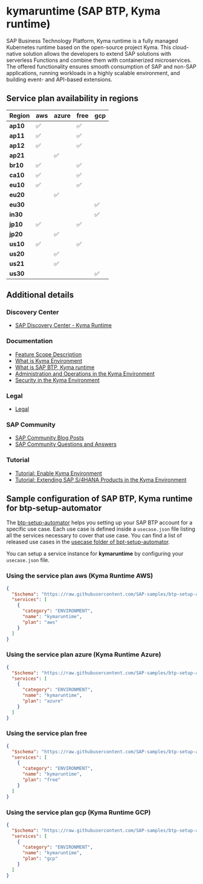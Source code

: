 # kymaruntime (SAP BTP, Kyma runtime)

SAP Business Technology Platform, Kyma runtime is a fully managed Kubernetes runtime based on the open-source project Kyma. This cloud-native solution allows the developers to extend SAP solutions with serverless Functions and combine them with containerized microservices. The offered functionality ensures smooth consumption of SAP and non-SAP applications, running workloads in a highly scalable environment, and building event- and API-based extensions.

## Service plan availability in regions

| Region | aws | azure | free | gcp |
|--------|-----|-------|------|-----|
|  **ap10** | ✅ | | ✅ | |
|  **ap11** | ✅ | | ✅ | |
|  **ap12** | ✅ | | ✅ | |
|  **ap21** | | ✅ | | |
|  **br10** | ✅ | | ✅ | |
|  **ca10** | ✅ | | ✅ | |
|  **eu10** | ✅ | | ✅ | |
|  **eu20** | | ✅ | | |
|  **eu30** | | | | ✅ |
|  **in30** | | | | ✅ |
|  **jp10** | ✅ | | ✅ | |
|  **jp20** | | ✅ | | |
|  **us10** | ✅ | | ✅ | |
|  **us20** | | ✅ | | |
|  **us21** | | ✅ | | |
|  **us30** | | | | ✅ |

## Additional details
### Discovery Center

- [SAP Discovery Center - Kyma Runtime](https://discovery-center.cloud.sap/serviceCatalog/kyma-runtime)

### Documentation

- [Feature Scope Description](https://help.sap.com/doc/5e8107bf49684962b897217040398007/)
- [What is Kyma Environment](https://help.sap.com/docs/BTP/3504ec5ef16548778610c7e89cc0eac3/468c2f3c3ca24c2c8497ef9f83154c44.html)
- [What is SAP BTP, Kyma runtime](https://help.sap.com/docs/BTP/65de2977205c403bbc107264b8eccf4b/468c2f3c3ca24c2c8497ef9f83154c44.html)
- [Administration and Operations in the Kyma Environment](https://help.sap.com/docs/BTP/65de2977205c403bbc107264b8eccf4b/b8e16869e64a4abe93cc194aa6fdacf5.html)
- [Security in the Kyma Environment](https://help.sap.com/docs/BTP/65de2977205c403bbc107264b8eccf4b/ee08fdfc9af8483b924e9ea9827f3ded.html)

### Legal

- [Legal](https://www.sap.com/about/trust-center/agreements/cloud/cloud-services.html?tag=language:english&search=Supplement%20Business%20Technology%20Platform&sort=latest_desc)

### SAP Community

- [SAP Community Blog Posts](https://community.sap.com/search/?ct=blog&q=SAP%20BTP%2C%20Kyma%20runtime)
- [SAP Community Questions and Answers](https://community.sap.com/search/?ct=qa&q=SAP%20BTP%2C%20Kyma%20runtime)

### Tutorial

- [Tutorial: Enable Kyma Environment](https://help.sap.com/docs/BTP/65de2977205c403bbc107264b8eccf4b/09dd313bf6644250a14f8f38c3d644c0.html)
- [Tutorial: Extending SAP S/4HANA Products in the Kyma Environment](https://help.sap.com/docs/BTP/65de2977205c403bbc107264b8eccf4b/40b9e6c3cc43498b92472da13e88c7bf.html)

## Sample configuration of **SAP BTP, Kyma runtime** for btp-setup-automator

The [btp-setup-automator](https://github.com/SAP-samples/btp-setup-automator) helps you setting up your SAP BTP account for a specific use case. Each use case is defined inside a `usecase.json` file listing all the services necessary to cover that use case. You can find a list of released use cases in the [usecase folder of bpt-setup-automator](https://github.com/SAP-samples/btp-setup-automator/tree/main/usecases).

You can setup a service instance for **kymaruntime** by configuring your `usecase.json` file.

### Using the service plan **aws** (Kyma Runtime AWS)

```json
{
  "$schema": "https://raw.githubusercontent.com/SAP-samples/btp-setup-automator/main/libs/btpsa-usecase.json",
  "services": [
    {
      "category": "ENVIRONMENT",
      "name": "kymaruntime",
      "plan": "aws"
    }
  ]
}
```

### Using the service plan **azure** (Kyma Runtime Azure)

```json
{
  "$schema": "https://raw.githubusercontent.com/SAP-samples/btp-setup-automator/main/libs/btpsa-usecase.json",
  "services": [
    {
      "category": "ENVIRONMENT",
      "name": "kymaruntime",
      "plan": "azure"
    }
  ]
}
```

### Using the service plan **free**

```json
{
  "$schema": "https://raw.githubusercontent.com/SAP-samples/btp-setup-automator/main/libs/btpsa-usecase.json",
  "services": [
    {
      "category": "ENVIRONMENT",
      "name": "kymaruntime",
      "plan": "free"
    }
  ]
}
```

### Using the service plan **gcp** (Kyma Runtime GCP)

```json
{
  "$schema": "https://raw.githubusercontent.com/SAP-samples/btp-setup-automator/main/libs/btpsa-usecase.json",
  "services": [
    {
      "category": "ENVIRONMENT",
      "name": "kymaruntime",
      "plan": "gcp"
    }
  ]
}
```
